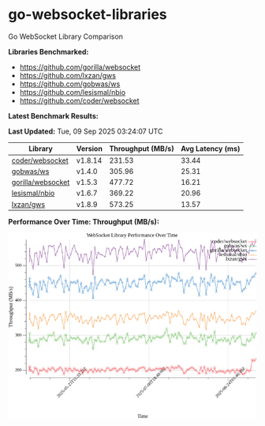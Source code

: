 # go-websocket-libraries

Go WebSocket Library Comparison

**Libraries Benchmarked:**

- https://github.com/gorilla/websocket
- https://github.com/lxzan/gws
- https://github.com/gobwas/ws
- https://github.com/lesismal/nbio
- https://github.com/coder/websocket

**Latest Benchmark Results:**

<!-- BENCHMARK_TABLE_START -->
**Last Updated:** Tue, 09 Sep 2025 03:24:07 UTC

| Library                                         | Version         | Throughput (MB/s) | Avg Latency (ms) |
| ----------------------------------------------- | --------------- | ----------------- | ---------------- |
| [coder/websocket](https://github.com/coder/websocket) | v1.8.14 | 231.53 | 33.44 |
| [gobwas/ws](https://github.com/gobwas/ws) | v1.4.0 | 305.96 | 25.31 |
| [gorilla/websocket](https://github.com/gorilla/websocket) | v1.5.3 | 477.72 | 16.21 |
| [lesismal/nbio](https://github.com/lesismal/nbio) | v1.6.7 | 369.22 | 20.96 |
| [lxzan/gws](https://github.com/lxzan/gws) | v1.8.9 | 573.25 | 13.57 |
<!-- BENCHMARK_TABLE_END -->

**Performance Over Time: Throughput (MB/s):**

![Benchmark Performance Graph](benchmark_performance.png)